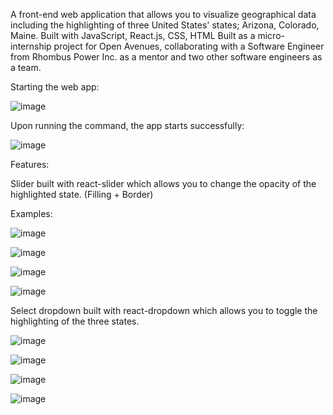 A front-end web application that allows you to visualize geographical data including the highlighting of three United States' states; Arizona, Colorado, Maine.
Built with JavaScript, React.js, CSS, HTML
Built as a micro-internship project for Open Avenues, collaborating with a Software Engineer from Rhombus Power Inc. as a mentor and two other software engineers as a team.


Starting the web app:

![image](https://github.com/ahmkhn/map-dashboard/assets/104601942/bf6cad37-fab7-434b-a305-664f35f9b30e)

Upon running the command, the app starts successfully:

![image](https://github.com/ahmkhn/map-dashboard/assets/104601942/d425e422-f1cd-4fea-a50f-de50eea6ce82)


Features:

Slider built with react-slider which allows you to change the opacity of the highlighted state. (Filling + Border)

Examples:

![image](https://github.com/ahmkhn/map-dashboard/assets/104601942/a710117f-7e7f-4f57-85e9-4164f3d590f3)

![image](https://github.com/ahmkhn/map-dashboard/assets/104601942/3ac580bf-5d79-41b8-859b-4fff174efa27)

![image](https://github.com/ahmkhn/map-dashboard/assets/104601942/da38cf6d-7d5b-4c82-bdbf-b08f2154932c)

![image](https://github.com/ahmkhn/map-dashboard/assets/104601942/0e9fc4bf-db20-481c-b77c-723ecc6efb5c)


Select dropdown built with react-dropdown which allows you to toggle the highlighting of the three states.

![image](https://github.com/ahmkhn/map-dashboard/assets/104601942/c8f5754a-d458-4f20-8151-9405ca0a6f7c)

![image](https://github.com/ahmkhn/map-dashboard/assets/104601942/91b4d442-e4da-462e-b65c-ff7847724aef)


![image](https://github.com/ahmkhn/map-dashboard/assets/104601942/5e6b0673-0c5a-4d65-a20e-07d73038bfd4)

![image](https://github.com/ahmkhn/map-dashboard/assets/104601942/fa07a2c2-fb03-4e6d-b59b-6d9f4e9d80ae)


